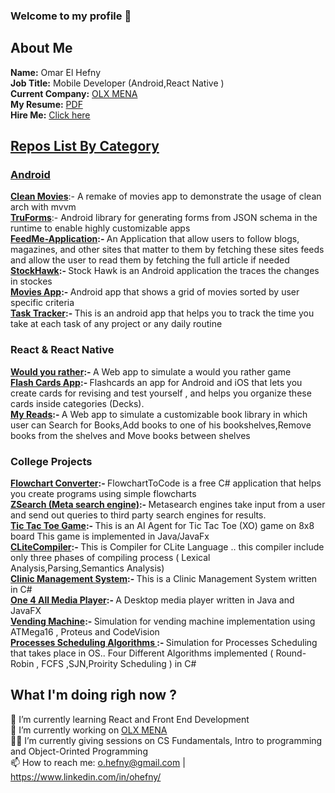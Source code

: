 ### Welcome to my profile 👋

## About Me
  <b>Name:</b> Omar El Hefny </br>
  <b>Job Title:</b> Mobile Developer (Android,React Native )</br>
  <b>Current Company:</b> <a href="https://www.olx.com/">OLX MENA</a> </br> 
  <b>My Resume:</b> <a href="https://drive.google.com/file/d/1GlFbYhZEFjs7S2OGRbZVie5UehfDmIEn/view">PDF</a></br>
  <b>Hire Me:</b> <a href="mailto:o.hefny@gmail.com">Click here</href>
</br>
## Repos List By Category
  ### Android
  <a href="https://github.com/ohefny/CleanMovies"><b>Clean Movies</b></a>:- A remake of movies app to demonstrate the usage of clean arch with mvvm</br>
  <a href="https://github.com/trufla-technology/android-tru-forms"><b>TruForms</b></a>:- Android library for generating forms from JSON schema in the runtime to enable highly customizable apps </br>
  <b><a href="https://github.com/ohefny/FeedMe-Application">FeedMe-Application</a>:- </b>An Application that allow users to follow blogs, magazines, and other sites that matter to them by fetching these sites feeds and allow the user to read them by fetching the full article if needed</br>
  <b><a href="https://github.com/ohefny/StockHawk">StockHawk</a>:- </b>Stock Hawk is an Android application the traces the changes in stockes</br>
  <b><a href="https://github.com/ohefny/Movies-App-Udacity-Nanodegree">Movies App</a>:- </b>Android app that shows a grid of movies sorted by user specific criteria</br>
  <b><a href="https://github.com/ohefny/TaskTracker">Task Tracker</a>:- </b>This is an android app that helps you to track the time you take at each task of any project or any daily routine</br>
  ### React & React Native
  <b><a href="https://github.com/ohefny/Would-you-rather-react-app">Would you rather</a>:- </b>A Web app to simulate a would you rather game </br>
  <b><a href="https://github.com/ohefny/Flashcards-Reactnative">Flash Cards App</a>:- </b>Flashcards an app for Android and iOS that lets you create cards for revising and test yourself , and helps you organize these cards inside categories (Decks).
  </br>
  <b><a href="https://github.com/ohefny/MyRead-React">My Reads</a>:- </b>A Web app to simulate a customizable book library in which user can Search for Books,Add books to one of his bookshelves,Remove books from the shelves and Move books between shelves</br>
  ### College Projects 
  <b><a href="https://github.com/ohefny/FlowchartConverter">Flowchart Converter</a>:- </b>FlowchartToCode is a free C# application that helps you create programs using simple flowcharts</br>
    <b><a href="https://github.com/ohefny/ZSearch-Meta-Search-Engine-">ZSearch (Meta search engine)</a>:- </b>Metasearch engines take input from a user and send out queries to third party search engines for results.</br>
    <b><a href="https://github.com/ohefny/TicTacToe">Tic Tac Toe Game</a>:- </b>This is an AI Agent for Tic Tac Toe (XO) game on 8x8 board This game is implemented in Java/JavaFx</br>
    <b><a href="https://github.com/ohefny/CLiteCompiler">CLiteCompiler</a>:- </b>This is Compiler for CLite Language .. this compiler include only three phases of compiling process ( Lexical Analysis,Parsing,Semantics Analysis)</br>
    <b><a href="https://github.com/ohefny/ClinicManagementSystem">Clinic Management System</a>:- </b>This is a Clinic Management System written in C# </br>
    <b><a href="https://github.com/ohefny/One4All_MediaPlayer">One 4 All Media Player</a>:- </b>A Desktop media player written in Java and JavaFX</br>
     <b><a href="https://github.com/ohefny/vending_machine">Vending Machine</a>:- </b>Simulation for vending machine implementation using ATMega16 , Proteus and CodeVision</br>
     <b><a href="https://github.com/ohefny/Proccesses-Scheduling-Algorithms-Simulator">Processes Scheduling Algorithms </a>:- </b>Simulation for Processes Scheduling that takes place in OS.. Four Different Algorithms implemented ( Round-Robin , FCFS ,SJN,Proirity Scheduling ) in C#</br>
  
<!--
**ohefny/ohefny** is a ✨ _special_ ✨ repository because its `README.md` (this file) appears on your GitHub profile.

Here are some ideas to get you started:

- 🔭 I’m currently working on ...
- 🌱 I’m currently learning ...
- 👯 I’m looking to collaborate on ...
- 🤔 I’m looking for help with ...
- 💬 Ask me about ...
- 📫 How to reach me: ...
- 😄 Pronouns: ...
- ⚡ Fun fact: ...
-->
## What I'm doing righ now ?
🌱 I’m currently learning React and Front End Development </br>
🔭 I’m currently working on <a href="https://play.google.com/store/apps/details?id=com.olxmena.horizontal">OLX MENA</a></br>
👨‍🏫 I’m currently giving sessions on CS Fundamentals, Intro to programming and Object-Orinted Programming  </br>
📫 How to reach me: o.hefny@gmail.com | https://www.linkedin.com/in/ohefny/
